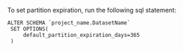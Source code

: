 To set partition expiration, run the following sql statement:
```
ALTER SCHEMA `project_name.DatasetName`
 SET OPTIONS(
     default_partition_expiration_days=365
 )
```
